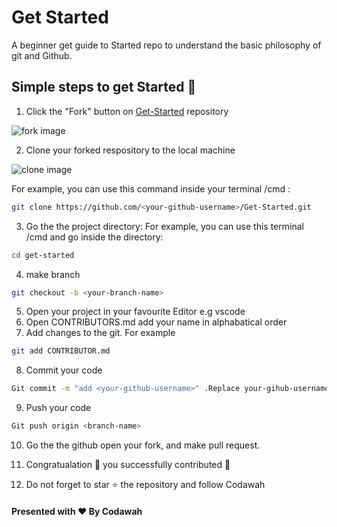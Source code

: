 # Get Started
A beginner get guide to Started repo to understand the basic philosophy of git and Github.

## Simple steps to get Started 🚀

1. Click the "Fork" button on [Get-Started](https://github.com/Codawah/Get-Started) repository

![fork image](https://github.com/Codawah/Get-Started/blob/main/Screenshot%20from%202022-08-21%2015-22-43.png?raw=true)

2. Clone your forked respository to the local machine

![clone image](https://github.com/Codawah/Get-Started/blob/main/Screenshot%20from%202022-08-21%2015-43-38.png)

For example, you can use this command inside your terminal /cmd :
```bash
git clone https://github.com/<your-github-username>/Get-Started.git
```
3. Go the the project directory: 
For example, you can use this terminal /cmd and go inside the directory:
```bash
cd get-started
```
4. make branch
```bash
git checkout -b <your-branch-name>
```
5.  Open your project in your favourite Editor e.g vscode
6. Open CONTRIBUTORS.md add your name in alphabatical order
7. Add changes to the git. For example
```bash
git add CONTRIBUTOR.md
```
8. Commit your code
```bash
Git commit -m "add <your-github-username>" .Replace your-gihub-username with your github username
```
9. Push your code

```bash
Git push origin <branch-name>
```
10. Go the the github open your fork, and make pull request.

11. Congratualation 🎊 you successfully contributed 🏁
12. Do not forget to star ⭐ the repository and follow Codawah

#### Presented with ❤️ By Codawah



